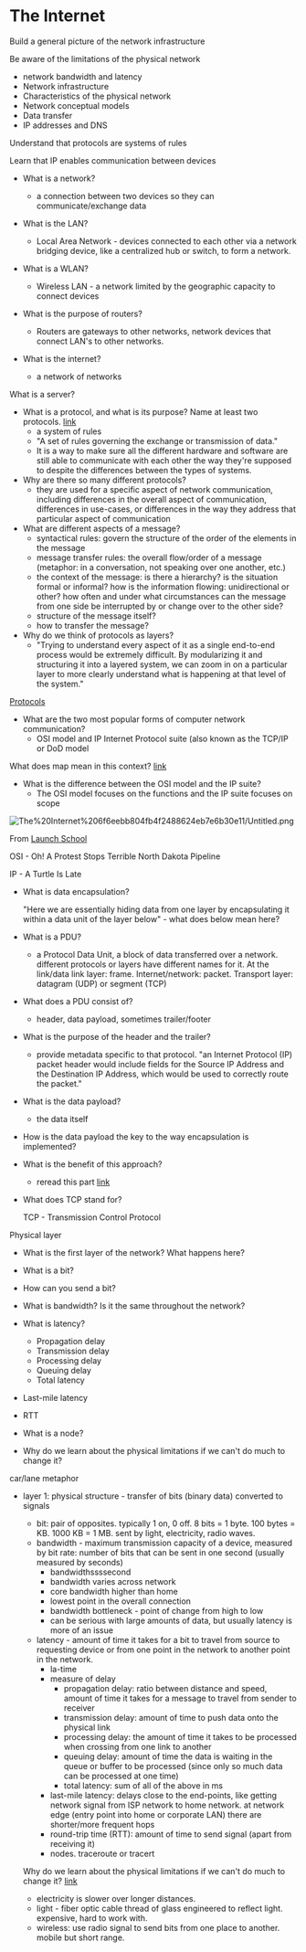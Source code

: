 # The Internet

Build a general picture of the network infrastructure

Be aware of the limitations of the physical network

- network bandwidth and latency
- Network infrastructure
- Characteristics of the physical network
- Network conceptual models
- Data transfer
- IP addresses and DNS

Understand that protocols are systems of rules

Learn that IP enables communication between devices

- What is a network?
    - a connection between two devices so they can communicate/exchange data

- What is the LAN?
    - Local Area Network - devices connected to each other via a network bridging device, like a centralized hub or switch, to form a network.
- What is a WLAN?
    - Wireless LAN - a network limited by the geographic capacity to connect devices
- What is the purpose of routers?
    - Routers are gateways to other networks, network devices that connect LAN's to other networks.
- What is the internet?
    - a network of networks

What is a server?

- What is a protocol, and what is its purpose? Name at least two protocols. [link](https://launchschool.com/lessons/4af196b9/assignments/a53e65ce)
    - a system of rules
    - "A set of rules governing the exchange or transmission of data."
    - It is a way to make sure all the different hardware and software are still able to communicate with each other the way they're supposed to despite the differences between the types of systems.
- Why are there so many different protocols?
    - they are used for a specific aspect of network communication, including differences in the overall aspect of communication, differences in use-cases, or differences in the way they address that particular aspect of communication
- What are different aspects of a message?
    - syntactical rules: govern the structure of the order of the elements in the message
    - message transfer rules: the overall flow/order of a message (metaphor: in a conversation, not speaking over one another, etc.)
    - the context of the message: is there a hierarchy? is the situation formal or informal? how is the information flowing: unidirectional or other? how often and under what circumstances can the message from one side be interrupted by or change over to the other side?
    - structure of the message itself?
    - how to transfer the message?
- Why do we think of protocols as layers?
    - "Trying to understand every aspect of it as a single end-to-end process would be extremely difficult. By modularizing it and structuring it into a layered system, we can zoom in on a particular layer to more clearly understand what is happening at that level of the system."

[Protocols](The%20Internet%206f6eebb804fb4f2488624eb7e6b30e11/Protocols%200415c3f4ccc64e72ba3c2e2c40a286c0.csv)

- What are the two most popular forms of computer network communication?
    - OSI model and IP Internet Protocol suite (also known as the TCP/IP or DoD model

What does map mean in this context? [link](https://launchschool.com/lessons/4af196b9/assignments/21ef33af)

- What is the difference between the OSI model and the IP suite?
    - The OSI model focuses on the functions and the IP suite focuses on scope

![The%20Internet%206f6eebb804fb4f2488624eb7e6b30e11/Untitled.png](The%20Internet%206f6eebb804fb4f2488624eb7e6b30e11/Untitled.png)

From [Launch School](https://launchschool.com/lessons/4af196b9/assignments/21ef33af)

OSI - Oh! A Protest Stops Terrible North Dakota Pipeline

IP - A Turtle Is Late

- What is data encapsulation?

    "Here we are essentially hiding data from one layer by encapsulating it within a data unit of the layer below" - what does below mean here?

- What is a PDU?
    - a Protocol Data Unit, a block of data transferred over a network. different protocols or layers have different names for it. At the link/data link layer: frame. Internet/network: packet. Transport layer: datagram (UDP) or segment (TCP)
- What does a PDU consist of?
    - header, data payload, sometimes trailer/footer
- What is the purpose of the header and the trailer?
    - provide metadata specific to that protocol. "an Internet Protocol (IP) packet header would include fields for the Source IP Address and the Destination IP Address, which would be used to correctly route the packet."
- What is the data payload?
    - the data itself
- How is the data payload the key to the way encapsulation is implemented?
- What is the benefit of this approach?
    - reread this part [link](https://launchschool.com/lessons/4af196b9/assignments/21ef33af)
- What does TCP stand for?

    TCP - Transmission Control Protocol

Physical layer

- What is the first layer of the network? What happens here?

- What is a bit?
- How can you send a bit?
- What is bandwidth? Is it the same throughout the network?
- What is latency?
    - Propagation delay
    - Transmission delay
    - Processing delay
    - Queuing delay
    - Total latency
- Last-mile latency
- RTT
- What is a node?
- Why do we learn about the physical limitations if we can't do much to change it?

car/lane metaphor

- layer 1: physical structure - transfer of bits (binary data) converted to signals
    - bit: pair of opposites. typically 1 on, 0 off. 8 bits = 1 byte. 100 bytes = KB. 1000 KB = 1 MB. sent by light, electricity, radio waves.
    - bandwidth - maximum transmission capacity of a device, measured by bit rate: number of bits that can be sent in one second (usually measured by seconds)
        - bandwidthssssecond
        - bandwidth varies across network
        - core bandwidth higher than home
        - lowest point in the overall connection
        - bandwidth bottleneck - point of change from high to low
        - can be serious with large amounts of data, but usually latency is more of an issue
    - latency - amount of time it takes for a bit to travel from source to requesting device or from one point in the network to another point in the network.
        - la-time
        - measure of delay
            - propagation delay: ratio between distance and speed, amount of time it takes for a message to travel from sender to receiver
            - transmission delay: amount of time to push data onto the physical link
            - processing delay: the amount of time it takes to be processed when crossing from one link to another
            - queuing delay: amount of time the data is waiting in the queue or buffer to be processed (since only so much data can be processed at one time)
            - total latency: sum of all of the above in ms
        - last-mile latency: delays close to the end-points, like getting network signal from ISP network to home network. at network edge (entry point into home or corporate LAN) there are shorter/more frequent hops
        - round-trip time (RTT): amount of time to send signal (apart from receiving it)
        - nodes. traceroute or tracert

    Why do we learn about the physical limitations if we can't do much to change it? [link](https://launchschool.com/lessons/4af196b9/assignments/097d7577)

    - electricity is slower over longer distances.
    - light - fiber optic cable thread of glass engineered to reflect light. expensive, hard to work with.
    - wireless: use radio signal to send bits from one place to another. mobile but short range.